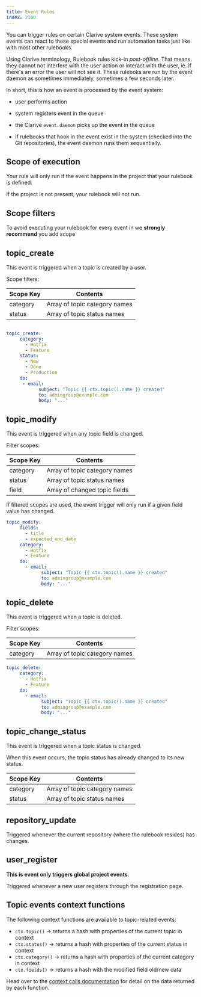 ```yaml
---
title: Event Rules
index: 2100
---
```


You can trigger rules on certain Clarive system events.
These system events can react to these special events
and run automation tasks just like with most other rulebooks.

Using Clarive terminology, Rulebook rules kick-in _post-offline_.  That means
they cannot not interfere with the user action or interact with the user, ie.
if there's an error the user will not see it. These ruleboks are run by the
event daemon as sometimes immediately, sometimes a few seconds later.

In short, this is how an event is processed by the event system:

- user performs action

- system registers event in the queue

- the Clarive `event.daemon` picks up the event in the queue

- if rulebooks that hook in the event exist in the system (checked into the Git
  repositories), the event daemon runs them sequentially.

## Scope of execution

Your rule will only run if the event happens in the project that your rulebook
is defined.

If the project is not present, your rulebook will not run.

## Scope filters

To avoid executing your rulebook for every event in we __strongly recommend__ you
add scope

## topic_create

This event is triggered when a topic is created by a user.

Scope filters:

Scope Key   |  Contents
------------|-----------------------------------
category    | Array of topic category names
status      | Array of topic status names

```yaml

topic_create:
     category:
       - Hotfix
       - Feature
     status:
       - New
       - Done
       - Production
     do:
      - email:
            subject: "Topic {{ ctx.topic().name }} created"
            to: admingroup@example.com
            body: "..."
```

## topic_modify

This event is triggered when any topic field is changed.

Filter scopes:

Scope Key   |  Contents
------------|-----------------------------------
category    | Array of topic category names
status      | Array of topic status names
field       | Array of changed topic fields

If filtered scopes are used, the event trigger will only
run if a given field value has changed.

```yaml
topic_modify:
     fields:
       - title
       - expected_end_date
     category:
       - Hotfix
       - Feature
     do:
       - email:
             subject: "Topic {{ ctx.topic().name }} created"
             to: admingroup@example.com
             body: "..."
```

## topic_delete

This event is triggered when a topic is deleted.

Filter scopes:

Scope Key   |  Contents
------------|-----------------------------------
category    | Array of topic category names

```yaml
topic_delete:
     category:
       - Hotfix
       - Feature
     do:
       - email:
             subject: "Topic {{ ctx.topic().name }} created"
             to: admingroup@example.com
             body: "..."
```
## topic_change_status

This event is triggered when a topic status is changed.

When this event occurs, the topic status has already changed to its new status.

Scope Key   |  Contents
------------|-----------------------------------
category    | Array of topic category names
status      | Array of topic status names

## repository_update

Triggered whenever the current repository (where the rulebook resides) has changes.

## user_register

__This is event only triggers global project events__.

Triggered whenever a new user registers through the registration
page.

## Topic events context functions

The following context functions are available to topic-related
events:

- `ctx.topic()` → returns a hash with properties of the current topic in context
- `ctx.status()` → returns a hash with properties of the current status in context
- `ctx.category()` → returns a hash with properties of the current category in context
- `ctx.fields()` → returns a hash with the modified field old/new data

Head over to the [context calls documentation](/rulebook/context)
for detail on the data returned by each function.
